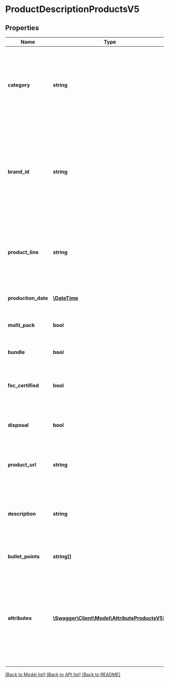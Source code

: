 # ProductDescriptionProductsV5

## Properties
Name | Type | Description | Notes
------------ | ------------- | ------------- | -------------
**category** | **string** | Denotes the assortment type of the product, like &#x27;bag&#x27; or &#x27;shirt&#x27;. Mandatory. Must be identical for all variants of a product. Must be present in the Category service offered via Category endpoint | 
**brand_id** | **string** | Denotes the brand ID of a product. Brands and the mapping of their names to brand Ids should be done using the brand endpoint. Must be present in the Brand service offered via Brand endpoint. Must be identical for all variants of a product. | 
**product_line** | **string** | Denotes the proper name of a product, like &#x27;501&#x27;. May contain a maximum of 70 characters. If provided, it must be identical for all variants of a product. | [optional] 
**production_date** | [**\DateTime**](\DateTime.md) | Denotes the ISO8601 date of manufacture of a product variant. | [optional] 
**multi_pack** | **bool** | If the product variant is part of a set: &#x27;true&#x27;; otherwise &#x27;false&#x27; | [optional] 
**bundle** | **bool** | If the product variant is part of a bundle: &#x27;true&#x27;; otherwise &#x27;false&#x27; | [optional] 
**fsc_certified** | **bool** | If the product variant is certified by the Forest Stewardship Council: &#x27;true&#x27;; otherwise &#x27;false&#x27; | [optional] 
**disposal** | **bool** | If true, otto.de will present information about the disposal of the product (or parts of it). | [optional] 
**product_url** | **string** | Refers to a representation of the product variant in a shop of the partner. Should be a valid URL. | [optional] 
**description** | **string** | Represents a textual description of a product variant. May contain HTML elements. Should contain less than 2000 characters. Relevant for SEO. | [optional] 
**bullet_points** | **string[]** | May contain a minimum of 3 and a maximum of 180 characters. | [optional] 
**attributes** | [**\Swagger\Client\Model\AttributeProductsV5[]**](AttributeProductsV5.md) | Lists all the descriptive information about a product variant a partner can provide. Must be provided in the form of a key values pair. Will be validated against the AttributeDefinitions from Category endpoint provided by Otto market. | [optional] 

[[Back to Model list]](../../README.md#documentation-for-models) [[Back to API list]](../../README.md#documentation-for-api-endpoints) [[Back to README]](../../README.md)

